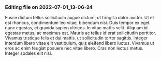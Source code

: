 

### Editing file on 2022-07-01_13-06-24

Fusce dictum tellus sollicitudin augue dictum, ut fringilla dolor auctor. Ut et est rhoncus, condimentum leo vitae, bibendum nisi. Duis tempor ex eget nunc egestas, et gravida sapien ultrices. In vitae mattis velit. Aliquam id egestas metus, ac maximus est. Mauris ac tellus id erat sollicitudin porttitor. Vivamus tristique felis et dui mattis, ut sollicitudin tortor sagittis. Integer interdum libero vitae elit vestibulum, quis eleifend libero luctus. Vivamus ut eros ac enim feugiat posuere nec vitae libero. Cras non lectus metus. Integer sodales elit nisi.


